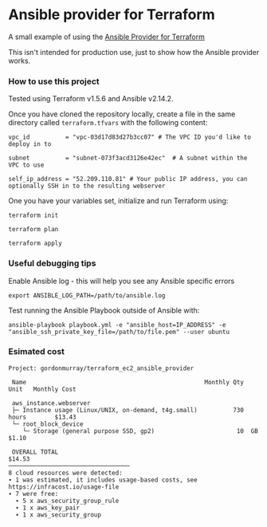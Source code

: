 # Ansible provider for Terraform

A small example of using the [Ansible Provider for Terraform](https://registry.terraform.io/providers/ansible/ansible/latest/docs)

This isn't intended for production use, just to show how the Ansible provider works.

### How to use this project

Tested using Terraform v1.5.6 and Ansible v2.14.2.

Once you have cloned the repository locally, create a file in the same directory called `terraform.tfvars` with the following content:

```
vpc_id          = "vpc-03d17d83d27b3cc07" # The VPC ID you'd like to deploy in to

subnet          = "subnet-073f3acd3126e42ec"  # A subnet within the VPC to use

self_ip_address = "52.209.110.81" # Your public IP address, you can optionally SSH in to the resulting webserver
```

One you have your variables set, initialize and run Terraform using:

```
terraform init

terraform plan

terraform apply
```

### Useful debugging tips

Enable Ansible log - this will help you see any Ansible specific errors

```
export ANSIBLE_LOG_PATH=/path/to/ansible.log
```


Test running the Ansible Playbook outside of Ansible with:

```
ansible-playbook playbook.yml -e "ansible_host=IP_ADDRESS" -e "ansible_ssh_private_key_file=/path/to/file.pem" --user ubuntu
```

### Esimated cost

```
Project: gordonmurray/terraform_ec2_ansible_provider

 Name                                                  Monthly Qty  Unit   Monthly Cost

 aws_instance.webserver
 ├─ Instance usage (Linux/UNIX, on-demand, t4g.small)          730  hours        $13.43
 └─ root_block_device
    └─ Storage (general purpose SSD, gp2)                       10  GB            $1.10

 OVERALL TOTAL                                                                   $14.53
──────────────────────────────────
8 cloud resources were detected:
∙ 1 was estimated, it includes usage-based costs, see https://infracost.io/usage-file
∙ 7 were free:
  ∙ 5 x aws_security_group_rule
  ∙ 1 x aws_key_pair
  ∙ 1 x aws_security_group
```